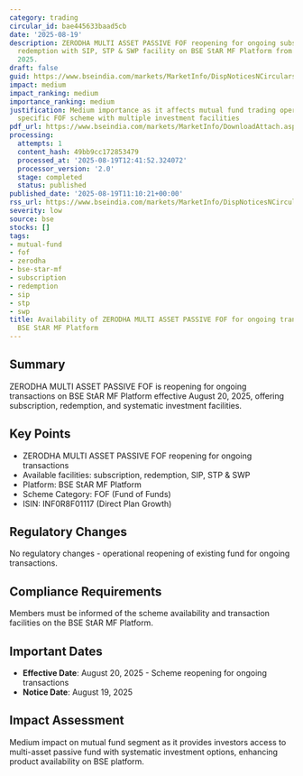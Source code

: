 ```yaml
---
category: trading
circular_id: bae445633baad5cb
date: '2025-08-19'
description: ZERODHA MULTI ASSET PASSIVE FOF reopening for ongoing subscription and
  redemption with SIP, STP & SWP facility on BSE StAR MF Platform from August 20,
  2025.
draft: false
guid: https://www.bseindia.com/markets/MarketInfo/DispNoticesNCirculars.aspx?Noticeid={6C038439-C073-472E-907C-F43C88D2E1EF}&noticeno=20250819-23&dt=08/19/2025&icount=23&totcount=31&flag=0
impact: medium
impact_ranking: medium
importance_ranking: medium
justification: Medium importance as it affects mutual fund trading operations for
  specific FOF scheme with multiple investment facilities
pdf_url: https://www.bseindia.com/markets/MarketInfo/DownloadAttach.aspx?id=20250819-23&attachedId=
processing:
  attempts: 1
  content_hash: 49bb9cc172853479
  processed_at: '2025-08-19T12:41:52.324072'
  processor_version: '2.0'
  stage: completed
  status: published
published_date: '2025-08-19T11:10:21+00:00'
rss_url: https://www.bseindia.com/markets/MarketInfo/DispNoticesNCirculars.aspx?Noticeid={6C038439-C073-472E-907C-F43C88D2E1EF}&noticeno=20250819-23&dt=08/19/2025&icount=23&totcount=31&flag=0
severity: low
source: bse
stocks: []
tags:
- mutual-fund
- fof
- zerodha
- bse-star-mf
- subscription
- redemption
- sip
- stp
- swp
title: Availability of ZERODHA MULTI ASSET PASSIVE FOF for ongoing transactions on
  BSE StAR MF Platform
---
```


## Summary

ZERODHA MULTI ASSET PASSIVE FOF is reopening for ongoing transactions on BSE StAR MF Platform effective August 20, 2025, offering subscription, redemption, and systematic investment facilities.

## Key Points

- ZERODHA MULTI ASSET PASSIVE FOF reopening for ongoing transactions
- Available facilities: subscription, redemption, SIP, STP & SWP
- Platform: BSE StAR MF Platform
- Scheme Category: FOF (Fund of Funds)
- ISIN: INF0R8F01117 (Direct Plan Growth)

## Regulatory Changes

No regulatory changes - operational reopening of existing fund for ongoing transactions.

## Compliance Requirements

Members must be informed of the scheme availability and transaction facilities on the BSE StAR MF Platform.

## Important Dates

- **Effective Date**: August 20, 2025 - Scheme reopening for ongoing transactions
- **Notice Date**: August 19, 2025

## Impact Assessment

Medium impact on mutual fund segment as it provides investors access to multi-asset passive fund with systematic investment options, enhancing product availability on BSE platform.